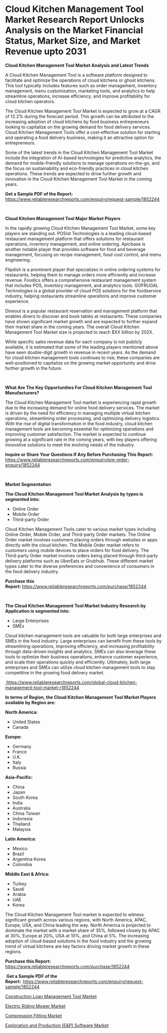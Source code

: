 <p><h1>Cloud Kitchen Management Tool Market Research Report Unlocks Analysis on the Market Financial Status, Market Size, and Market Revenue upto 2031</h1></p><p><strong>Cloud Kitchen Management Tool Market Analysis and Latest Trends</strong></p>
<p><p>A Cloud Kitchen Management Tool is a software platform designed to facilitate and optimize the operations of cloud kitchens or ghost kitchens. This tool typically includes features such as order management, inventory management, menu customization, marketing tools, and analytics to help streamline operations, increase efficiency, and improve profitability for cloud kitchen operators.</p><p>The Cloud Kitchen Management Tool Market is expected to grow at a CAGR of 12.2% during the forecast period. This growth can be attributed to the increasing adoption of cloud kitchens by food business entrepreneurs looking to capitalize on the growing demand for food delivery services. Cloud Kitchen Management Tools offer a cost-effective solution for starting and operating a food delivery business, making it an attractive option for entrepreneurs.</p><p>Some of the latest trends in the Cloud Kitchen Management Tool Market include the integration of AI-based technologies for predictive analytics, the demand for mobile-friendly solutions to manage operations on-the-go, and the focus on sustainability and eco-friendly practices in cloud kitchen operations. These trends are expected to drive further growth and innovation in the Cloud Kitchen Management Tool Market in the coming years.</p></p>
<p><strong>Get a Sample PDF of the Report:&nbsp;</strong> <a href="https://www.reliableresearchreports.com/enquiry/request-sample/1852244">https://www.reliableresearchreports.com/enquiry/request-sample/1852244</a></p>
<p>&nbsp;</p>
<p><strong>Cloud Kitchen Management Tool Major Market Players</strong></p>
<p><p>In the rapidly growing Cloud Kitchen Management Tool Market, some key players are standing out. POSist Technologies is a leading cloud-based restaurant management platform that offers solutions for restaurant operations, inventory management, and online ordering. Apicbase is another notable player that provides software for food and beverage management, focusing on recipe management, food cost control, and menu engineering.</p><p>Flipdish is a prominent player that specializes in online ordering systems for restaurants, helping them to manage orders more efficiently and increase revenue. Foodics offers a comprehensive restaurant management system that includes POS, inventory management, and analytics tools. GOFRUGAL Technologies is a global provider of cloud POS solutions for the foodservice industry, helping restaurants streamline operations and improve customer experience.</p><p>Dineout is a popular restaurant reservation and management platform that enables diners to discover and book tables at restaurants. These companies have shown significant market growth and are expected to further expand their market share in the coming years. The overall Cloud Kitchen Management Tool Market size is projected to reach $XX billion by 202X.</p><p>While specific sales revenue data for each company is not publicly available, it is estimated that some of the leading players mentioned above have seen double-digit growth in revenue in recent years. As the demand for cloud kitchen management tools continues to rise, these companies are well-positioned to capitalize on the growing market opportunity and drive further growth in the future.</p></p>
<p>&nbsp;</p>
<p><strong>What Are The Key Opportunities For Cloud Kitchen Management Tool Manufacturers?</strong></p>
<p><p>The Cloud Kitchen Management Tool market is experiencing rapid growth due to the increasing demand for online food delivery services. The market is driven by the need for efficiency in managing multiple virtual kitchen operations, streamlining order processing, and optimizing delivery logistics. With the rise of digital transformation in the food industry, cloud kitchen management tools are becoming essential for optimizing operations and improving customer satisfaction. The market is expected to continue growing at a significant rate in the coming years, with key players offering innovative solutions to meet the evolving needs of the industry.</p></p>
<p><strong>Inquire or Share Your Questions If Any Before Purchasing This Report:</strong> <a href="https://www.reliableresearchreports.com/enquiry/pre-order-enquiry/1852244">https://www.reliableresearchreports.com/enquiry/pre-order-enquiry/1852244</a></p>
<p>&nbsp;</p>
<p><strong>Market Segmentation</strong></p>
<p><strong>The Cloud Kitchen Management Tool Market Analysis by types is segmented into:</strong></p>
<p><ul><li>Online Order</li><li>Mobile Order</li><li>Third-party Order</li></ul></p>
<p><p>Cloud Kitchen Management Tools cater to various market types including Online Order, Mobile Order, and Third-party Order markets. The Online Order market involves customers placing orders through websites or apps directly with the cloud kitchen. The Mobile Order market refers to customers using mobile devices to place orders for food delivery. The Third-party Order market involves orders being placed through third-party delivery platforms such as UberEats or Grubhub. These different market types cater to the diverse preferences and convenience of consumers in the food delivery industry.</p></p>
<p><strong>Purchase this Report:&nbsp;</strong><a href="https://www.reliableresearchreports.com/purchase/1852244">https://www.reliableresearchreports.com/purchase/1852244</a></p>
<p>&nbsp;</p>
<p><strong>The Cloud Kitchen Management Tool Market Industry Research by Application is segmented into:</strong></p>
<p><ul><li>Large Enterprises</li><li>SMEs</li></ul></p>
<p><p>Cloud kitchen management tools are valuable for both large enterprises and SMEs in the food industry. Large enterprises can benefit from these tools by streamlining operations, improving efficiency, and increasing profitability through data-driven insights and analytics. SMEs can also leverage these tools to optimize their business operations, enhance customer experience, and scale their operations quickly and efficiently. Ultimately, both large enterprises and SMEs can utilize cloud kitchen management tools to stay competitive in the growing food delivery market.</p></p>
<p><a href="https://www.reliableresearchreports.com/global-cloud-kitchen-management-tool-market-r1852244">&nbsp;https://www.reliableresearchreports.com/global-cloud-kitchen-management-tool-market-r1852244</a></p>
<p><strong>In terms of Region, the Cloud Kitchen Management Tool Market Players available by Region are:</strong></p>
<p>
    <p> <strong> North America: </strong>
        <ul>
            <li>United States</li>
            <li>Canada</li>
        </ul>
        </p> 
    <p> <strong> Europe: </strong>
        <ul>
            <li>Germany</li>
            <li>France</li>
            <li>U.K.</li>
            <li>Italy</li>
            <li>Russia</li>
        </ul>
        </p> 
    <p> <strong> Asia-Pacific: </strong>
        <ul>
            <li>China</li>
            <li>Japan</li>
            <li>South Korea</li>
            <li>India</li>
            <li>Australia</li>
            <li>China Taiwan</li>
            <li>Indonesia</li>
            <li>Thailand</li>
            <li>Malaysia</li>
        </ul>
        </p> 
    <p> <strong> Latin America: </strong>
        <ul>
            <li>Mexico</li>
            <li>Brazil</li>
            <li>Argentina Korea</li>
            <li>Colombia</li>
        </ul>
        </p> 
    <p> <strong> Middle East & Africa: </strong>
        <ul>
            <li>Turkey</li>
            <li>Saudi</li>
            <li>Arabia</li>
            <li>UAE</li>
            <li>Korea</li>
        </ul>
    </p>
    </p>
<p><p>The Cloud Kitchen Management Tool market is expected to witness significant growth across various regions, with North America, APAC, Europe, USA, and China leading the way. North America is projected to dominate the market with a market share of 35%, followed closely by APAC at 30%, Europe at 20%, USA at 10%, and China at 5%. The increasing adoption of cloud-based solutions in the food industry and the growing trend of virtual kitchens are key factors driving market growth in these regions.</p></p>
<p><strong>Purchase this Report: </strong><a href="https://www.reliableresearchreports.com/purchase/1852244">https://www.reliableresearchreports.com/purchase/1852244</a></p>
<p>&nbsp;<strong>Get a Sample PDF of the Report:&nbsp;&nbsp;</strong><a href="https://www.reliableresearchreports.com/enquiry/request-sample/1852244">https://www.reliableresearchreports.com/enquiry/request-sample/1852244</a></p>
<p><strong></strong></p>
<p><p><a href="https://github.com/ashman753/Market-Research-Report-List-1/blob/main/construction-loan-management-tool-market.md">Construction Loan Management Tool Market</a></p><p><a href="https://www.linkedin.com/pulse/electric-riding-mower-market-analysis-its-cagr-segmentation-uhqge?trackingId=hL1WN3F1WZgNxS6nj7GntA%3D%3D">Electric Riding Mower Market</a></p><p><a href="https://www.linkedin.com/pulse/compression-fitting-market-report-reveals-latest-trends-aryre?trackingId=JgEqkHWd9lNfIBFOcI1kMw%3D%3D">Compression Fitting Market</a></p><p><a href="https://github.com/SashaBeier2023/Market-Research-Report-List-1/blob/main/exploration-and-production-ep-software-market.md">Exploration and Production (E&P) Software Market</a></p></p>
